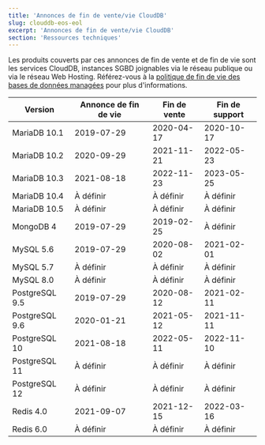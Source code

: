 ```yaml
---
title: 'Annonces de fin de vente/vie CloudDB'
slug: clouddb-eos-eol
excerpt: 'Annonces de fin de vente/vie CloudDB'
section: 'Ressources techniques'
---
```


Les produits couverts par ces annonces de fin de vente et de fin de vie sont les services CloudDB, instances SGBD joignables via le réseau publique ou via le réseau Web Hosting.
Référez-vous à la [politique de fin de vie des bases de données managées](../managed-db-life-cycle-policy/) pour plus d'informations.

|Version|Annonce de fin de vie|Fin de vente|Fin de support|
|---|---|---|---|
|MariaDB 10.1|2019-07-29|2020-04-17|2020-10-17|
|MariaDB 10.2|2020-09-29|2021-11-21|2022-05-23|
|MariaDB 10.3|2021-08-18|2022-11-23|2023-05-25|
|MariaDB 10.4|À définir|À définir|À définir|
|MariaDB 10.5|À définir|À définir|À définir|
|MongoDB 4|2019-07-29|2019-02-25|À définir|
|MySQL 5.6|2019-07-29|2020-08-02|2021-02-01|
|MySQL 5.7|À définir|À définir|À définir|
|MySQL 8.0|À définir|À définir|À définir|
|PostgreSQL 9.5|2019-07-29|2020-08-12|2021-02-11|
|PostgreSQL 9.6|2020-01-21|2021-05-12|2021-11-11|
|PostgreSQL 10|2021-08-18|2022-05-11|2022-11-10|
|PostgreSQL 11|À définir|À définir|À définir|
|PostgreSQL 12|À définir|À définir|À définir|
|Redis 4.0|2021-09-07|2021-12-15|2022-03-16|
|Redis 6.0|À définir|À définir|À définir|

